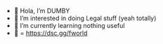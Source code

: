 - 👋 Hola, I’m DUMBY
- 👀 I’m interested in doing Legal stuff (yeah totally)
- 🌱 I’m currently learning nothing useful
- 🌌 = https://dsc.gg/fworld

